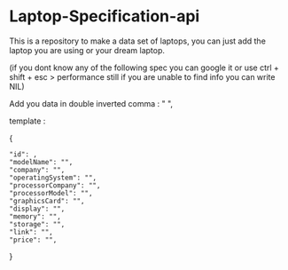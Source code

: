 # Laptop-Specification-api
This is a repository to make a data set of laptops, you can just add the laptop you are using or your dream laptop.


(if you dont know any of the following spec you can google it or use ctrl + shift + esc > performance
still if you are unable to find info you can write NIL)

Add you data in double inverted comma : " ",

template :
 
{

    "id": ,
    "modelName": "",
    "company": "",
    "operatingSystem": "",
    "processorCompany": "",
    "processorModel": "",
    "graphicsCard": "",
    "display": "",
    "memory": "",
    "storage": "",
    "link": "",
    "price": "",
}
